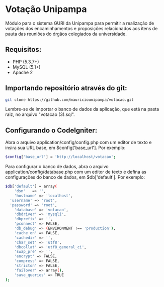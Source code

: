 Votação Unipampa
======

Módulo para o sistema GURI da Unipampa para permitir a realização de votações dos encaminhamentos e proposições relacionados aos itens de pauta das reuniões do órgãos colegiados da universidade.

## Requisitos:

* PHP (5.3.7+)
* MySQL (5.1+)
* Apache 2

## Importando repositório através do git:

```BASH
git clone https://github.com/mauriciounipampa/votacao.git
```
Lembre-se de importar o banco de dados da aplicação, que está na pasta raiz, no arquivo "votacao (3).sql".

## Configurando o CodeIgniter:

Abra o arquivo application/config/config.php com um editor de texto e insira sua URL base, em $config['base_url']. Por exemplo:
```BASH
$config['base_url'] = 'http://localhost/votacao';
```

Para configurar o banco de dados, abra o arquivo application/config/database.php com um editor de texto e defina as configurações do banco de dados, em $db['default']. Por exemplo:
```BASH
$db['default'] = array(
	'dsn'	=> '',
	'hostname' => 'localhost',
  'username' => 'root',
  'password' => 'root',
	'database' => 'votacao',
	'dbdriver' => 'mysqli',
	'dbprefix' => '',
	'pconnect' => FALSE,
	'db_debug' => (ENVIRONMENT !== 'production'),
	'cache_on' => FALSE,
	'cachedir' => '',
	'char_set' => 'utf8',
	'dbcollat' => 'utf8_general_ci',
	'swap_pre' => '',
	'encrypt' => FALSE,
	'compress' => FALSE,
	'stricton' => FALSE,
	'failover' => array(),
	'save_queries' => TRUE
);
```
